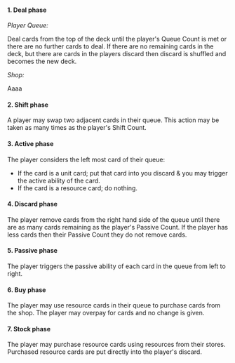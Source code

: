 #### 1. Deal phase

*Player Queue:*

Deal cards from the top of the deck until the player's Queue Count is met or there are no further cards to deal. If there are no remaining cards in the deck, but there are cards in the players discard then discard is shuffled and becomes the new deck.

*Shop:*

Aaaa

#### 2. Shift phase

A player may swap two adjacent cards in their queue. This action may be taken as many times as the player's Shift Count.

#### 3. Active phase

The player considers the left most card of their queue:
- If the card is a unit card; put that card into you discard & you may trigger the active ability of the card. 
- If the card is a resource card; do nothing.

#### 4. Discard phase

The player remove cards from the right hand side of the queue until there are as many cards remaining as the player's Passive Count. If the player has less cards then their Passive Count they do not remove cards.

#### 5. Passive phase

The player triggers the passive ability of each card in the queue from left to right.

#### 6. Buy phase

The player may use resource cards in their queue to purchase cards from the shop. The player may overpay for cards and no change is given.

#### 7. Stock phase

The player may purchase resource cards using resources from their stores. Purchased resource cards are put directly into the player's discard.